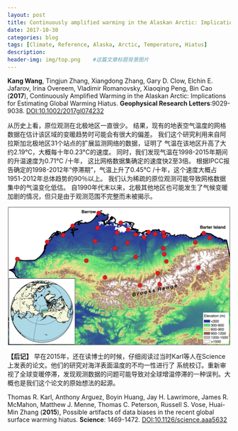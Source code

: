 ```yaml
---
layout: post
title: Continuously amplified warming in the Alaskan Arctic: Implications for estimating global warming hiatus
date: 2017-10-30
categories: blog
tags: [Climate, Reference, Alaska, Arctic, Temperature, Hiatus]
description: 
header-img: img/top.png    #这篇文章标题背景图片
---
```


**Kang Wang**, Tingjun Zhang, Xiangdong Zhang, Gary D. Clow, Elchin E. Jafarov, Irina Overeem, Vladimir Romanovsky, Xiaoqing Peng, Bin Cao
(**2017**), 
Continuously Amplified Warming in the Alaskan Arctic: Implications for Estimating Global Warming Hiatus. 
**Geophysical Research Letters**:9029-9038.
[DOI:10.1002/2017gl074232](https://doi.org/10.1002/2017gl074232)

从历史上看，原位观测在北极地区一直很少。
结果，现有的地表空气温度的网格数据在估计该区域的变暖趋势时可能会有很大的偏差。
我们这个研究利用来自阿拉斯加北极地区31个站点的扩展监测网络的数据，证明了
气温在该地区升高了大约2.19°C，大概每十年0.23°C的速度。
同时，我们发现气温在1998-2015年期间的升温速度为0.71°C /十年，
这比网格数据集确定的速度快2至3倍。
根据IPCC报告确定的1998-2012年“停滞期”，气温上升了0.45°C /十年，这个速度大概占1951-2012年总体趋势的90％以上。
我们认为稀疏的原位观测可能导致网格数据集中的气温变化低估。
自1990年代末以来，北极其他地区也可能发生了气候变暖加剧的情况，但只是由于观测范围不完整而未被揭示。

<center>
<p><img src="img/grl56363-fig-0001-m.jpg" align="center"></p>
</center>

**【后记】**
早在2015年，还在读博士的时候，仔细阅读过当时Karl等人在Science上发表的论文。他们的研究对海洋表面温度的不均一性进行了
系统校订。重新审视了全球变暖停滞，发现观测数据的问题可能导致对全球增温停滞的一种误判。大概也是我们这个论文的原始想法的起源。

Thomas R. Karl, Anthony Arguez, Boyin Huang, Jay H. Lawrimore, James R. McMahon, Matthew J. Menne, Thomas C. Peterson, Russell S. Vose, Huai-Min Zhang
(**2015**),
Possible artifacts of data biases in the recent global surface warming hiatus.
**Science**: 1469-1472.
[DOI:10.1126/science.aaa5632](https://doi.org/10.1126/science.aaa5632)